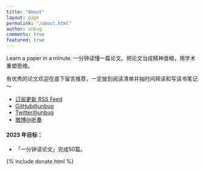 ```yaml
---
title: "About"
layout: page
permalink: "/about.html"
author: unbug
comments: true
featured: true
---
```

Learn a paper in a minute. 一分钟读懂一篇论文。把论文当成精神食粮，用学术重塑思维。

有优秀的论文欢迎在底下留言推荐，一定放到阅读清单并抽时间拜读和写读书笔记～

- [订阅更新 RSS Feed]({{site.baseurl}}/feed.xml)
- [GitHub@unbug](https://github.com/unbug)
- [Twitter@unbug](https://twitter.com/unbug)
- [微博@听奏](https://weibo.com/u/1241231982)

#### 2023 年目标：
- 「一分钟读论文」完成50篇。

<!-- donate -->
{% include donate.html %}
            